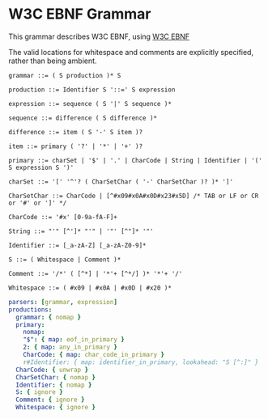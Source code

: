 # W3C EBNF Grammar

This grammar describes W3C EBNF, using [W3C EBNF](https://www.w3.org/TR/REC-xml/#sec-notation)

The valid locations for whitespace and comments are explicitly specified, rather than being ambient.

```ebnf
grammar ::= ( S production )* S

production ::= Identifier S '::=' S expression

expression ::= sequence ( S '|' S sequence )*

sequence ::= difference ( S difference )*

difference ::= item ( S '-' S item )?

item ::= primary ( '?' | '*' | '+' )?

primary ::= charSet | '$' | '.' | CharCode | String | Identifier | '(' S expression S ')'

charSet ::= '[' '^'? ( CharSetChar ( '-' CharSetChar )? )* ']'

CharSetChar ::= CharCode | [^#x09#x0A#x0D#x23#x5D] /* TAB or LF or CR or '#' or ']' */

CharCode ::= '#x' [0-9a-fA-F]+

String ::= "'" [^']* "'" | '"' [^"]* '"'

Identifier ::= [_a-zA-Z] [_a-zA-Z0-9]*

S ::= ( Whitespace | Comment )*

Comment ::= '/*' ( [^*] | '*'+ [^*/] )* '*'+ '/'

Whitespace ::= ( #x09 | #x0A | #x0D | #x20 )*
```

```yml
parsers: [grammar, expression]
productions:
  grammar: { nomap }
  primary:
    nomap:
    "$": { map: eof_in_primary }
    2: { map: any_in_primary }
    CharCode: { map: char_code_in_primary }
    r#Identifier: { map: identifier_in_primary, lookahead: "S [^:]" }
  CharCode: { unwrap }
  CharSetChar: { nomap }
  Identifier: { nomap }
  S: { ignore }
  Comment: { ignore }
  Whitespace: { ignore }
```
